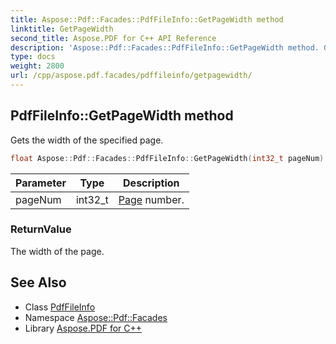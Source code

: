 ```yaml
---
title: Aspose::Pdf::Facades::PdfFileInfo::GetPageWidth method
linktitle: GetPageWidth
second_title: Aspose.PDF for C++ API Reference
description: 'Aspose::Pdf::Facades::PdfFileInfo::GetPageWidth method. Gets the width of the specified page in C++.'
type: docs
weight: 2800
url: /cpp/aspose.pdf.facades/pdffileinfo/getpagewidth/
---
```

## PdfFileInfo::GetPageWidth method


Gets the width of the specified page.

```cpp
float Aspose::Pdf::Facades::PdfFileInfo::GetPageWidth(int32_t pageNum)
```


| Parameter | Type | Description |
| --- | --- | --- |
| pageNum | int32_t | [Page](../../../aspose.pdf/page/) number. |

### ReturnValue

The width of the page.

## See Also

* Class [PdfFileInfo](../)
* Namespace [Aspose::Pdf::Facades](../../)
* Library [Aspose.PDF for C++](../../../)
